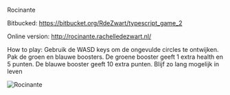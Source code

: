 Rocinante 

Bitbucked: 
https://bitbucket.org/RdeZwart/typescript_game_2

Online version: 
http://rocinante.rachelledezwart.nl/

How to play: 
Gebruik de WASD keys om de ongevulde circles te ontwijken. Pak de groen en blauwe boosters. De groene booster geeft 1 extra health en 5 punten. De blauwe booster geeft 10 extra punten. Blijf zo lang mogelijk in leven 


![Rocinante](assets/classDiagram/rocinante.jpg)
